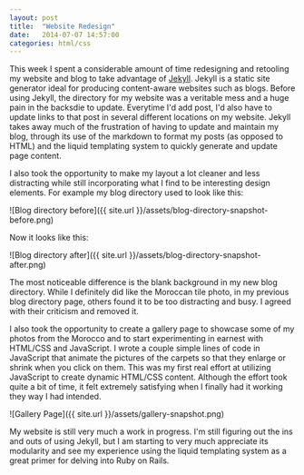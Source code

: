 ```yaml
---
layout: post
title:  "Website Redesign"
date:   2014-07-07 14:57:00
categories: html/css
---
```


This week I spent a considerable amount of time redesigning and retooling my website and blog to take advantage of [Jekyll](http://jekyllrb.com/). Jekyll is a static site generator ideal for producing content-aware websites such as blogs. Before using Jekyll, the directory for my website was a veritable mess and a huge pain in the backsdie to update. Everytime I'd add post, I'd also have to update links to that post in several different locations on my website. Jekyll takes away much of the frustration of having to update and maintain my blog, through its use of the markdown to format my posts (as opposed to HTML) and the liquid templating system to quickly generate and update page content.

I also took the opportunity to make my layout a lot cleaner and less distracting while still incorporating what I find to be interesting design elements. For example my blog directory used to look like this:

![Blog directory before]({{ site.url }}/assets/blog-directory-snapshot-before.png)

Now it looks like this:

![Blog directory after]({{ site.url }}/assets/blog-directory-snapshot-after.png)

The most noticeable difference is the blank background in my new blog directory. While I definitely did like the Moroccan tile photo, in my previous blog directory page, others found it to be too distracting and busy. I agreed with their criticism and removed it.

I also took the opportunity to create a gallery page to showcase some of my photos from the Morocco and to start experimenting in earnest with HTML/CSS and JavaScript. I wrote a couple simple lines of code in JavaScript that animate the pictures of the carpets so that they enlarge or shrink when you click on them. This was my first real effort at utilizing JavaScript to create dynamic HTML/CSS content. Although the effort took quite a bit of time, it felt extremely satisfying when I finally had it working they way I had intended.

![Gallery Page]({{ site.url }}/assets/gallery-snapshot.png)

My website is still very much a work in progress. I'm still figuring out the ins and outs of using Jekyll, but I am starting to very much appreciate its modularity and see my experience using the liquid templating system as a great primer for delving into Ruby on Rails. 